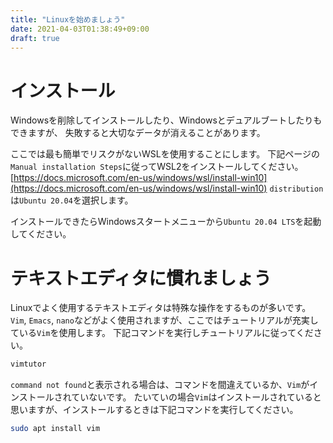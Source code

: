 ```yaml
---
title: "Linuxを始めましょう"
date: 2021-04-03T01:38:49+09:00
draft: true
---
```


# インストール

Windowsを削除してインストールしたり、Windowsとデュアルブートしたりもできますが、
失敗すると大切なデータが消えることがあります。  

ここでは最も簡単でリスクがないWSLを使用することにします。
下記ページの`Manual installation Steps`に従ってWSL2をインストールしてください。  
[https://docs.microsoft.com/en-us/windows/wsl/install-win10](https://docs.microsoft.com/en-us/windows/wsl/install-win10)
`distribution`は`Ubuntu 20.04`を選択します。  

インストールできたらWindowsスタートメニューから`Ubuntu 20.04 LTS`を起動してください。

# テキストエディタに慣れましょう

Linuxでよく使用するテキストエディタは特殊な操作をするものが多いです。
`Vim`, `Emacs`, `nano`などがよく使用されますが、ここではチュートリアルが充実している`Vim`を使用します。
下記コマンドを実行しチュートリアルに従ってください。
```bash
vimtutor
```
`command not found`と表示される場合は、コマンドを間違えているか、`Vim`がインストールされていないです。
たいていの場合`Vim`はインストールされていると思いますが、インストールするときは下記コマンドを実行してください。
```bash
sudo apt install vim
```
